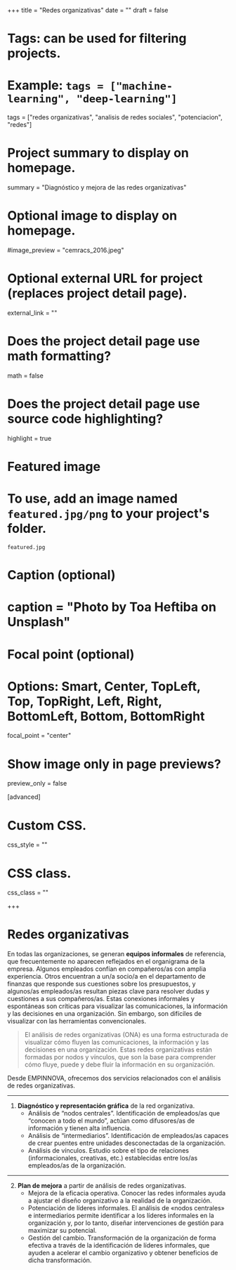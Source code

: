 +++
title = "Redes organizativas"
date = ""
draft = false

# Tags: can be used for filtering projects.
# Example: `tags = ["machine-learning", "deep-learning"]`
tags = ["redes organizativas", "analisis de redes sociales", "potenciacion", "redes"]

# Project summary to display on homepage.
summary = "Diagnóstico y mejora de las redes organizativas"

# Optional image to display on homepage.
#image_preview = "cemracs_2016.jpeg"

# Optional external URL for project (replaces project detail page).
external_link = ""

# Does the project detail page use math formatting?
math = false

# Does the project detail page use source code highlighting?
highlight = true

# Featured image
# To use, add an image named `featured.jpg/png` to your project's folder. 
`featured.jpg`
  # Caption (optional)
  # caption = "Photo by Toa Heftiba on Unsplash"

  # Focal point (optional)
  # Options: Smart, Center, TopLeft, Top, TopRight, Left, Right, BottomLeft, Bottom, BottomRight
  focal_point = "center"

  # Show image only in page previews?
  preview_only = false

[advanced]
 # Custom CSS. 
 css_style = ""
 
 # CSS class.
 css_class = ""

+++

# Redes organizativas

En todas las organizaciones, se generan **equipos informales** de referencia, que frecuentemente no aparecen reflejados en el organigrama de la empresa. Algunos empleados confían en compañeros/as con amplia experiencia. Otros encuentran a un/a socio/a en el departamento de finanzas que responde sus cuestiones sobre los presupuestos, y algunos/as empleados/as resultan piezas clave para resolver dudas y cuestiones a sus compañeros/as. Estas conexiones informales y espontáneas son críticas para visualizar las comunicaciones, la información y las decisiones en una organización. Sin embargo, son difíciles de visualizar con las herramientas convencionales.

> El análisis de redes organizativas (ONA) es una forma estructurada de visualizar cómo fluyen las comunicaciones, la información y las decisiones en una organización. Estas redes organizativas están formadas por nodos y vínculos, que son la base para comprender cómo fluye, puede y debe fluir la información en su organización.

Desde EMPINNOVA, ofrecemos dos servicios relacionados con el análisis de redes organizativas.

---
  1. **Diagnóstico y representación gráfica** de la red organizativa.
     * Análisis de “nodos centrales”. Identificación de empleados/as que “conocen a todo el mundo”, actúan como difusores/as de información y tienen alta influencia.
     * Análisis de “intermediarios”. Identificación de empleados/as capaces de crear puentes entre unidades desconectadas de la organización.
     * Análisis de vínculos. Estudio sobre el tipo de relaciones (informacionales, creativas, etc.) establecidas entre los/as empleados/as de la organización.
   ---   
  2. **Plan de mejora** a partir de análisis de redes organizativas.
     * Mejora de la eficacia operativa. Conocer las redes informales ayuda a ajustar el diseño organizativo a la realidad de la organización.
     * Potenciación de líderes informales. El análisis de «nodos centrales» e intermediarios permite identificar a los líderes informales en la organización y, por lo tanto, diseñar intervenciones de gestión para maximizar su potencial.
     * Gestión del cambio. Transformación de la organización de forma efectiva a través de la identificación de líderes informales, que ayuden a acelerar el cambio organizativo y obtener beneficios de dicha transformación.